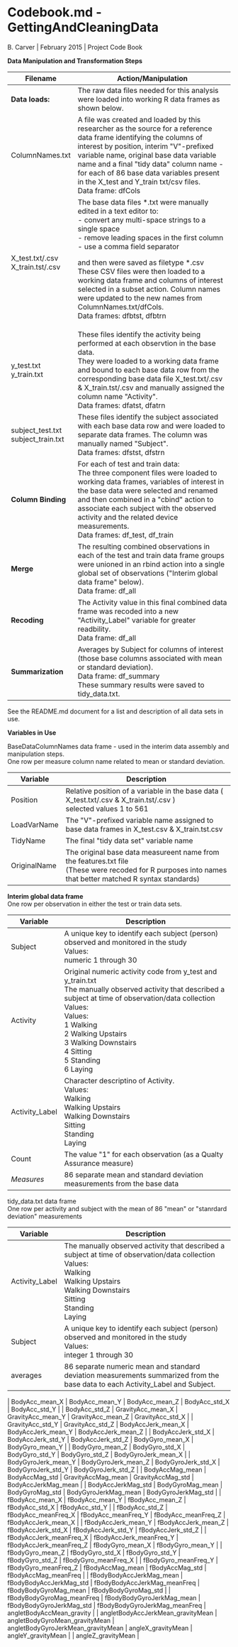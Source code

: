 # Codebook.md - GettingAndCleaningData

B. Carver | February 2015  |  Project Code Book 

<b>Data Manipulation and Transformation Steps</b>

| Filename  | Action/Manipulation | 
| ------------- | ------------- |
| <b>Data loads:</b> | The raw data files needed for this analysis were loaded into working R data frames as shown below.|
| ColumnNames.txt  | A file was created and loaded by this researcher as the source for a reference data frame identifying the columns of interest by position, interim "V"-prefixed variable name, original base data variable name and a final "tidy data" column name - for each of 86 base data variables present in the X_test and Y_train txt/csv files. <br>Data frame: dfCols|
| X_test.txt/.csv<br>X_train.tst/.csv  | The base data files *.txt were manually edited in a text editor to:<br>- convert any multi-space strings to a single space <br> - remove leading spaces in the first column<br>- use a comma field separator<p>and then were saved as filetype *.csv<br> These CSV files were then loaded to a working data frame and columns of interest selected in a subset action.  Column names were updated to the new names from ColumnNames.txt/dfCols. <br>Data frames: dfbtst, dfbtrn| 
| y_test.txt<br>y_train.txt | These files identify the activity being performed at each observtion in the base data.<br> They were loaded to a working data frame and bound to each base data row from the corresponding base data file X_test.txt/.csv & X_train.tst/.csv and manually assigned the column name "Activity". <br>Data frames: dfatst, dfatrn|   
| subject_test.txt<br>subject_train.txt  | These files identify the subject associated with each base data row and were loaded to separate data frames.  The column was manually named "Subject". <br>Data frames: dfstst, dfstrn |
| <b>Column Binding</b> | For each of test and train data:<br> The three component files were loaded to working data frames, variables of interest in the base data were selected and renamed and then combined in a "cbind" action to associate each subject with the observed activity and the related device measurements. <br>Data frames: df_test, df_train|
| <b>Merge</b> | The resulting combined observations in each of the test and train data frame groups were unioned in an rbind action into a single global set of observations ("Interim global data frame" below). <br>Data frame: df_all|
| <b>Recoding</b> | The Activity value in this final combined data frame was recoded into a new "Activity_Label" variable for greater readbility. <br>Data frame: df_all|
| <b>Summarization</b> | Averages by Subject for columns of interest (those base columns associated with mean or standard deviation).   <br>Data frame: df_summary <br>These summary results were saved to tidy_data.txt.|


See the README.md document for a list and description of all data sets in use.

<b>Variables in Use</b>

BaseDataColumnNames data frame - used in the interim data assembly and manipulation steps.
<br>One row per measure column name related to mean or standard deviation. 

| Variable  | Description | 
| ------------- | ------------- |
| Position  | Relative position of a variable in the base data (  X_test.txt/.csv & X_train.tst/.csv ) <br>selected values 1 to 561 |
| LoadVarName | The "V"-prefixed variable name assigned to base data frames in X_test.csv & X_train.tst.csv |
| TidyName | The final "tidy data set" variable name |
| OriginalName | The original base data measureent name from the features.txt file<br>(These were recoded for R purposes into names that better matched R syntax standards)|

<b>Interim global data frame</b>
<br>One row per observation in either the test or train data sets.

| Variable  | Description | 
| ------------- | ------------- |
| Subject  | A unique key to identify each subject (person) observed and monitored in the study <br>Values:<br>numeric 1 through 30 |
| Activity | Original numeric activity code from y_test and y_train.txt<br>The manually observed activity that described a subject at time of observation/data collection<br>Values:<br>Values:<br>1 Walking<br>2 Walking Upstairs<br>3 Walking Downstairs<br>4 Sitting<br>5 Standing<br>6 Laying |
| Activity_Label | Character descriptino of Activity.<br>Values:<br>Walking<br>Walking Upstairs<br>Walking Downstairs<br>Sitting<br>Standing<br>Laying |
| Count | The value "1" for each observation (as a Qualty Assurance measure)|
| *Measures* | 86 separate mean and standard deviation measurements from the base data |


tidy_data.txt data frame
<br>One row per activity and subject with the mean of 86 "mean" or "stanrdard deviation" measurements 

| Variable  | Description | 
| ------------- | ------------- |
| Activity_Label | The manually observed activity that described a subject at time of observation/data collection<br>Values:<br>Walking<br>Walking Upstairs<br>Walking Downstairs<br>Sitting<br>Standing<br>Laying |
| Subject  | A unique key to identify each subject (person) observed and monitored in the study <br>Values:<br>integer 1 through 30 |
| averages |86 separate numeric mean and standard deviation measurements summarized from the base data to each Activity_Label and Subject.|

| BodyAcc_mean_X  | BodyAcc_mean_Y  | BodyAcc_mean_Z  | BodyAcc_std_X  | BodyAcc_std_Y  |
| BodyAcc_std_Z  | GravityAcc_mean_X  | GravityAcc_mean_Y  | GravityAcc_mean_Z  | GravityAcc_std_X  |
| GravityAcc_std_Y  | GravityAcc_std_Z  | BodyAccJerk_mean_X  | BodyAccJerk_mean_Y  | BodyAccJerk_mean_Z |
| BodyAccJerk_std_X  | BodyAccJerk_std_Y  | BodyAccJerk_std_Z  | BodyGyro_mean_X  | BodyGyro_mean_Y |
| BodyGyro_mean_Z  | BodyGyro_std_X  | BodyGyro_std_Y  | BodyGyro_std_Z  | BodyGyroJerk_mean_X |
| BodyGyroJerk_mean_Y  | BodyGyroJerk_mean_Z  | BodyGyroJerk_std_X  | BodyGyroJerk_std_Y  | BodyGyroJerk_std_Z |
| BodyAccMag_mean  | BodyAccMag_std  | GravityAccMag_mean  | GravityAccMag_std  | BodyAccJerkMag_mean |
| BodyAccJerkMag_std  | BodyGyroMag_mean  | BodyGyroMag_std  | BodyGyroJerkMag_mean  | BodyGyroJerkMag_std |
| fBodyAcc_mean_X  | fBodyAcc_mean_Y  | fBodyAcc_mean_Z  | fBodyAcc_std_X  | fBodyAcc_std_Y  |
| fBodyAcc_std_Z  | fBodyAcc_meanFreq_X  | fBodyAcc_meanFreq_Y  | fBodyAcc_meanFreq_Z  | fBodyAccJerk_mean_X |
| fBodyAccJerk_mean_Y  | fBodyAccJerk_mean_Z  | fBodyAccJerk_std_X  | fBodyAccJerk_std_Y  | fBodyAccJerk_std_Z  |
| fBodyAccJerk_meanFreq_X  | fBodyAccJerk_meanFreq_Y  | fBodyAccJerk_meanFreq_Z  | fBodyGyro_mean_X  | fBodyGyro_mean_Y  |
| fBodyGyro_mean_Z  | fBodyGyro_std_X  | fBodyGyro_std_Y  | fBodyGyro_std_Z  | fBodyGyro_meanFreq_X  |
| fBodyGyro_meanFreq_Y  | fBodyGyro_meanFreq_Z  | fBodyAccMag_mean  | fBodyAccMag_std  | fBodyAccMag_meanFreq |
| fBodyBodyAccJerkMag_mean  | fBodyBodyAccJerkMag_std  | fBodyBodyAccJerkMag_meanFreq  | fBodyBodyGyroMag_mean  | fBodyBodyGyroMag_std  |
| fBodyBodyGyroMag_meanFreq  | fBodyBodyGyroJerkMag_mean  | fBodyBodyGyroJerkMag_std  | fBodyBodyGyroJerkMag_meanFreq  | angletBodyAccMean_gravity |
| angletBodyAccJerkMean_gravityMean  | angletBodyGyroMean_gravityMean  | angletBodyGyroJerkMean_gravityMean | angleX_gravityMean  | angleY_gravityMean |
| angleZ_gravityMean | 
